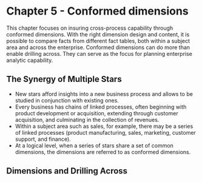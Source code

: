 # Chapter 5 - Conformed dimensions
This chapter focuses on insuring cross-process capability through conformed dimensions. With the right dimension design and content, it is possible to compare facts from different fact tables, both within a subject area and across the enterprise. Conformed dimensions can do more than enable drilling across. They can serve as the
focus for planning enterprise analytic capability. 

## The Synergy of Multiple Stars

- New stars afford insights into a new business process and allows to be studied in conjunction with existing ones.
- Every business has chains of linked processes, often beginning with product development or acquisition, extending through customer acquisition, and culminating in the collection of revenues.
- Within a subject area such as sales, for example, there may be a series of linked processes (product manufacturing, sales, marketing, customer support, and finance).
- At a logical level, when a series of stars share a set of common dimensions, the dimensions are referred to as conformed dimensions.

## Dimensions and Drilling Across
